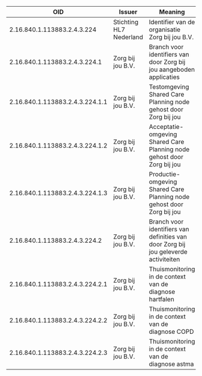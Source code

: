 |OID|Issuer|Meaning|url|
|---|------|-------|---|
|2.16.840.1.113883.2.4.3.224|Stichting HL7 Nederland|Identifier van de organisatie Zorg bij jou B.V.|zorgbijjou.nl|
|2.16.840.1.113883.2.4.3.224.1|Zorg bij jou B.V.|Branch voor identifiers van door Zorg bij jou aangeboden applicaties|zorgbijjou.com|
|2.16.840.1.113883.2.4.3.224.1.1|Zorg bij jou B.V.|Testomgeving Shared Care Planning node gehost door Zorg bij jou|test.integration.zorgbijjou.com|
|2.16.840.1.113883.2.4.3.224.1.2|Zorg bij jou B.V.|Acceptatie-omgeving Shared Care Planning node gehost door Zorg bij jou|acceptance.integration.zorgbijjou.com|
|2.16.840.1.113883.2.4.3.224.1.3|Zorg bij jou B.V.|Productie-omgeving Shared Care Planning node gehost door Zorg bij jou|integration.zorgbijjou.com|
|2.16.840.1.113883.2.4.3.224.2|Zorg bij jou B.V.|Branch voor identifiers van definities van door Zorg bij jou geleverde activiteiten|zorgbijjou.nl|
|2.16.840.1.113883.2.4.3.224.2.1|Zorg bij jou B.V.|Thuismonitoring in de context van de diagnose hartfalen|zorgbijjou.nl|
|2.16.840.1.113883.2.4.3.224.2.2|Zorg bij jou B.V.|Thuismonitoring in de context van de diagnose COPD|zorgbijjou.nl|
|2.16.840.1.113883.2.4.3.224.2.3|Zorg bij jou B.V.|Thuismonitoring in de context van de diagnose astma|zorgbijjou.nl|
